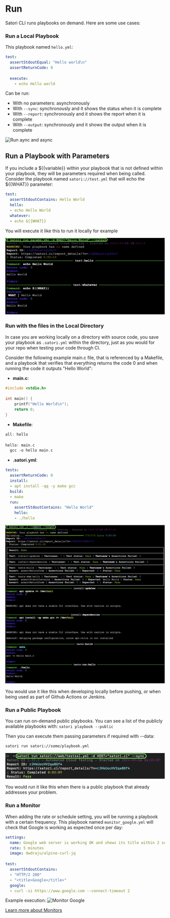 # Run

Satori CLI runs playbooks on demand. Here are some use cases:

### Run a Local Playbook

This playbook named `hello.yml`:

```yml
test:
  assertStdoutEqual: "Hello world\n"
  assertReturnCode: 0

  execute:
    - echo Hello world
```

Can be run:

- With no parameters: asynchronously
- With `--sync`: synchronously and it shows the status when it is complete
- With `--report`: synchronously and it shows the report when it is complete
- With `--output`: synchronously and it shows the output when it is complete

![Run aync and async](img/run_1.png)

## Run a Playbook with Parameters

If you include a ${{variable}} within your playbook that is not defined within your playbook, they will be parameters required when being called. Consider the playbook named `satori://test.yml` that will echo the ${{WHAT}} parameter:

```yml
test:                                                                                                                                                                             
  assertStdoutContains: Hello World                                                                                                                                               
  hello:                                                                                                                                                                          
  - echo Hello World                                                                                                                                                              
  whatever:                                                                                                                                                                       
  - echo ${{WHAT}}
```

You will execute it like this to run it locally for example

![Run with params](img/run_2.png)

### Run with the files in the Local Directory

In case you are working locally on a directory with source code, you save your playbook as `.satori.yml` within the directory, just as you would for your repo when testing your code through CI. 

Consider the following example main.c file, that is referenced by a Makefile, and a playbook that verifies that everything returns the code 0 and when running the code it outputs "Hello World":

- **main.c**:

```c
#include <stdio.h>

int main() {
    printf("Hello World\n");
    return 0;
}
```

- **Makefile**:

```c
all: hello

hello: main.c
  gcc -o hello main.c
```

- **.satori.yml**:

```yml
tests:
  assertReturnCode: 0
  install:
  - apt install -qq -y make gcc
  build:
  - make
  run:
    assertStdoutContains: "Hello World"
    hello:
    - ./hello
```

![Run with the files in the Local Directory](img/run_3.png)

You would use it like this when developing locally before pushing, or when being used as part of Github Actions or Jenkins.

### Run a Public Playbook

You can run on-demand public playbooks. You can see a list of the publicly available playbooks with: `satori playbook --public`

Then you can execute them passing parameters if required with --data:

```sh
satori run satori://some/playbook.yml
```

![Run a public playbook with a parameter](img/run_4.png)

You would run it like this when there is a public playbook that already addresses your problem.

### Run a Monitor

When adding the rate or schedule setting, you will be running a playbook with a certain frequency. This playbook named `monitor_google.yml` will check that Google is working as expected once per day:

```yml
settings:
  name: Google web server is working OK and shows its title within 2 seconds
  rate: 5 minutes
  image: dwdraju/alpine-curl-jq

test:
  assertStdoutContains:
  - "HTTP/2 200"
  - "<title>Google</title>"
  google:
  - curl -si https://www.google.com --connect-timeout 2
```

Example execution:
![Monitor Google](img/run_5.png)

[Learn more about Monitors](monitor.md)
